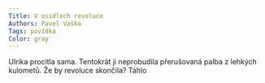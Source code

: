 ```yaml
---
Title: V osidlech revoluce
Authors: Pavel Vaško
Tags: povídka
Color: gray
---
```

Ulrika procitla sama. Tentokrát ji neprobudila přerušovaná palba z lehkých
kulometů. Že by revoluce skončila? Táhlo
